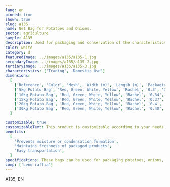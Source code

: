 ```yaml
---
lang: en
pinned: true
shown: true
slug: a135
name: Net Bag for Potatoes and Onions.
sector: agriculture
sample: A135
description: Used for packaging and conservation of the characteristics of fresh agricultural products and dried fruits.
color: white
category: d
featuredImage: ../images/a135/a135-1.jpg
secondaryImage: ../images/a135/a135-2.jpg
tertiaryImage: ../images/a135/a135-3.jpg
characteristics: ['Trading', 'Domestic Use']
dimensions:
  [
    ['Reference', 'Color', 'Mesh', 'Width (m)', 'Length (m)', 'Packaging (pcs)'],
    ['5kg Potato Bag', 'Red, Green, White, Yellow', 'Rachel', '0.3', '0.45', '2000'],
    ['10kg Potato Bag', 'Red, Green, White, Yellow', 'Rachel', '0.34', '0.56', '2000'],
    ['15kg Potato Bag', 'Red, Green, White, Yellow', 'Rachel', '0.37', '0.65', '2000'],
    ['20kg Potato Bag', 'Red, Green, White, Yellow', 'Rachel', '0.4', '0.73', '2000'],
    ['30kg Potato Bag', 'Red, Green, White, Yellow', 'Rachel', '0.48', '0.8', '2000'],
  ]

customizable: true
customizableText: This product is customizable according to your needs. Contact us for more information.
benefits:
  [
    'Prevents moisture or condensation formation',
    'Maintains freshness of packaged products',
    'Easy transportation',
  ]
specifications: These bags can be used for packaging potatoes, onions, other agricultural products, and seafood. They can also be used for storing firewood, pinecones, and other products in this category.
comp: ['Leno raffia']
---
```


A135, EN
